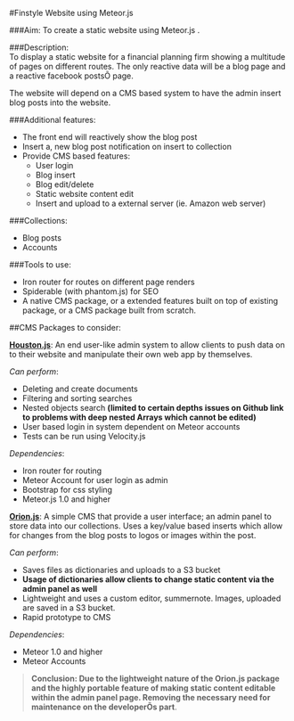 #Finstyle Website using Meteor.js


###Aim: 
To create a static website using Meteor.js .


###Description:  
To display a static website for a financial planning firm showing a multitude of pages on different routes.
The only reactive data will be a blog page and a reactive facebook postsÕ page.

The website will depend on a CMS based system to have the admin insert blog posts into the website. 


###Additional features: 
- The front end will reactively show the blog post 
- Insert a, new blog post notification on insert to collection 
- Provide CMS based features:
	- User login
	- Blog insert
	- Blog edit/delete
	- Static website content edit
	- Insert and upload to a external server (ie. Amazon  web server)

	
###Collections:
- Blog posts
- Accounts


###Tools to use:
- Iron router for routes on different page renders
- Spiderable (with phantom.js) for SEO
- A native CMS package, or a extended features built on top of existing package,
or a CMS package built from scratch.


##CMS Packages to consider:

**[Houston.js]("https://github.com/gterrono/houston")**:
An end user-like admin system to allow clients to push data on to their website and manipulate their own web app by themselves.

*Can perform*:
- Deleting and create documents
- Filtering and sorting searches
- Nested objects search **(limited to certain depths
issues on Github link to problems with deep nested Arrays which cannot be edited)**
- User based login in system dependent on Meteor accounts
- Tests can be run using Velocity.js

*Dependencies*:
- Iron router for routing 
- Meteor Account for user login as admin 
- Bootstrap for css styling
- Meteor.js 1.0 and higher


**[Orion.js]("https://github.com/orionjs/core")**:
A simple CMS that provide a user interface; an admin panel to store data into our collections. Uses a key/value based inserts which allow for changes from the blog posts to logos or images within the post.

*Can perform*: 
- Saves files as dictionaries and uploads to a S3 bucket
- **Usage of dictionaries allow clients to change static content via the admin panel as well**
- Lightweight and uses a custom editor, summernote. Images, uploaded are saved in a S3 bucket.
- Rapid prototype to CMS

*Dependencies*:
- Meteor 1.0 and higher
- Meteor Accounts


> **Conclusion: Due to the lightweight nature of the Orion.js package and the highly portable feature of making static content editable within the admin panel page. Removing the necessary need for maintenance on the developerÕs part**.
